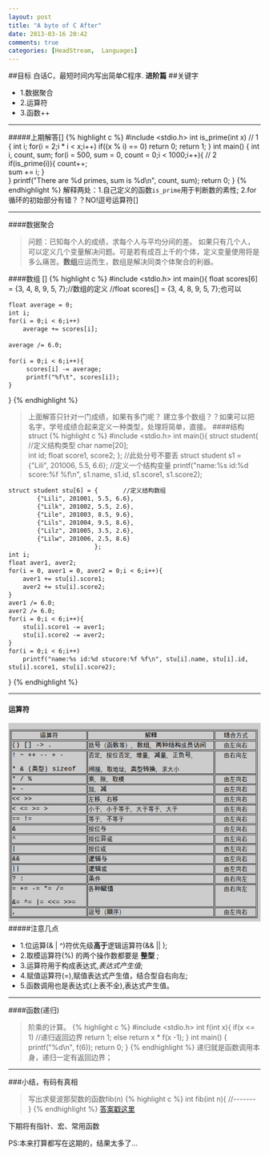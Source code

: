 ```yaml
---
layout: post
title: "A byte of C After"
date: 2013-03-16 20:42
comments: true
categories: [HeadStream,  Languages]
---
```

##目标
白话C，最短时间内写出简单C程序.
**进阶篇**
##关键字
+ 1.数据聚合
+ 2.运算符
+ 3.函数++

----	
#####上期解答[]
{% highlight c %}
#include <stdio.h>
int is_prime(int x) // 1
{
	int i;
	for(i = 2;i * i < x;i++)
		if((x % i) == 0) 
			return 0;
	return 1;
}
int main() 
{
	int i, count, sum;
	for(i = 500, sum = 0, count = 0;i < 1000;i++){ // 2
		if(is_prime(i)){
			count++;		
			sum += i;
		}			
	}
	printf("There are %d primes, sum is %d\n", count, sum);
	return 0;
}
{% endhighlight %}
解释两处：1.自己定义的函数`is_prime`用于判断数的素性; 2.for循环的初始部分有错？？NO!逗号运算符[]

---
####数据聚合
>问题：已知每个人的成绩，求每个人与平均分间的差。
如果只有几个人，可以定义几个变量解决问题。可是若有成百上千的个体，定义变量使用将是多么痛苦。**数组**应运而生，数组是解决同类个体聚合的利器。

####数组 []
{% highlight c %}
#include <stdio.h>
int main(){
	float scores[6] = {3, 4, 8, 9, 5, 7};//数组的定义
	//float scores[] = {3, 4, 8, 9, 5, 7};也可以 

	float average = 0;
	int i;
	for(i = 0;i < 6;i++)
		average += scores[i];

	average /= 6.0;

	for(i = 0;i < 6;i++){
		 scores[i] -= average;
		 printf("%f\t", scores[i]);
	}	
}
{% endhighlight %}

>上面解答只针对一门成绩，如果有多门呢？ 建立多个数组？？如果可以把名字，学号成绩合起来定义一种类型，处理将简单，直接。
####结构 struct
{% highlight c %}
#include <stdio.h>
int main(){
	struct student{		//定义结构类型
		char name[20];		
		int id;
		float score1, score2;
	}; //此处分号不要丢
	struct student s1 = {"Lili", 201006, 5.5, 6.6};  //定义一个结构变量
	printf("name:%s id:%d score:%f %f\n", s1.name, s1.id, s1.score1, s1.score2);

	struct student stu[6] = {		//定义结构数组
			{"Lili", 201001, 5.5, 6.6},
			{"Lilk", 201002, 5.5, 2.6},
			{"Lile", 201003, 8.5, 9.6},
			{"Lils", 201004, 9.5, 8.6},
			{"Lilz", 201005, 3.5, 2.6},
			{"Lilw", 201006, 2.5, 8.6}
							};
	int i;
	float aver1, aver2;
	for(i = 0, aver1 = 0, aver2 = 0;i < 6;i++){
		aver1 += stu[i].score1;		
		aver2 += stu[i].score2;		
	}
	aver1 /= 6.0;
	aver2 /= 6.0;
	for(i = 0;i < 6;i++){
		stu[i].score1 -= aver1; 
		stu[i].score2 -= aver2;
	}
	for(i = 0;i < 6;i++)
		printf("name:%s id:%d stucore:%f %f\n", stu[i].name, stu[i].id, stu[i].score1, stu[i].score2);
}
{% endhighlight %}

-----
#### 运算符
![sd](/img/c.png)
#####注意几点
+ 1.位运算(& | ^)符优先级**高于**逻辑运算符(&& || );
+ 2.取模运算符(%) 的两个操作数都要是 **整型** ;
+ 3.运算符用于构成表达式,*表达式产生值*;
+ 4.赋值运算符(=),赋值表达式产生值，结合型自右向左;
+ 5.函数调用也是表达式(上表不全),表达式产生值。

---
####函数(递归)
>阶乘的计算。
{% highlight c %}
#include <stdio.h>
int f(int x){
	if(x <= 1) //递归返回边界
		return 1;
	else return x * f(x -1);
}
int main()
{
	printf("%d\n", f(6));
	return 0;
}
{% endhighlight %}
递归就是函数调用本身，递归一定有返回边界；

---
###小结，有码有真相
>写出求斐波那契数的函数fib(n)
{% highlight c %}
int fib(int n){
 	//-------
}
{% endhighlight %}
[答案戳这里](/HeadStream/Tutorial/How-to/2013/03/17/learningc3/index.html)

下期将有指针、宏、常用函数

PS:本来打算都写在这期的，结果太多了...
